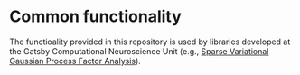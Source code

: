 # Common functionality

The functioality provided in this repository is used by libraries developed at the Gatsby Computational Neuroscience Unit (e.g., [Sparse Variational Gaussian Process Factor Analysis](https://github.com/joacorapela/svGPFA)).
